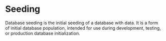 # Seeding

Database seeding is the initial seeding of a database with data. It is a form of initial database population, intended for use during development, testing, or production database initialization.

